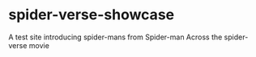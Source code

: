 # spider-verse-showcase

A test site introducing spider-mans from Spider-man Across the spider-verse movie
